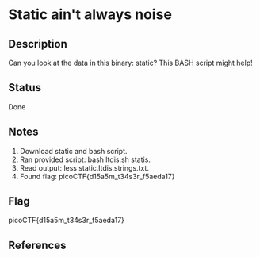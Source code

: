 # Static ain't always noise

## Description

Can you look at the data in this binary: static? This BASH script might help!

## Status

Done

## Notes

1. Download static and bash script.
2. Ran provided script: bash ltdis.sh statis.
3. Read output: less static.ltdis.strings.txt.
4. Found flag: picoCTF{d15a5m_t34s3r_f5aeda17}

## Flag

picoCTF{d15a5m_t34s3r_f5aeda17}

## References

